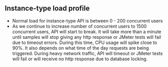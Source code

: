 Instance-type load profile
---------------------------------
* Normal load for instance-type API is between 0 - 200 concurrent users
* As we continue to increase number of concurrent users to 1500 concurrent users, API will start to break. It will take more than a minute until samples will stop giving any http response or JMeter tests will fail due to timeout errors. During this time, CPU usage will spike close to 90%. It also depends on what time of the day requests are being triggered. During heavy network traffic, API will timeout or JMeter tests will fail or will receive no http response due to database locking. 